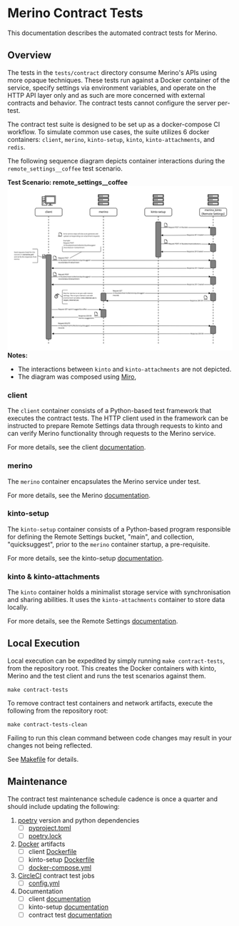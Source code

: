 # Merino Contract Tests

This documentation describes the automated contract tests for Merino.

## Overview

The tests in the `tests/contract` directory consume Merino's APIs using more opaque techniques.
These tests run against a Docker container of the service, specify settings via environment variables,
and operate on the HTTP API layer only and as such are more concerned with external contracts and behavior.
The contract tests cannot configure the server per-test.

The contract test suite is designed to be set up as a docker-compose CI workflow.
To simulate common use cases, the suite utilizes 6 docker containers: `client`,
`merino`, `kinto-setup`, `kinto`, `kinto-attachments`, and `redis`.

The following sequence diagram depicts container interactions during the
`remote_settings__coffee` test scenario.

**Test Scenario: remote_settings__coffee**
![Sequence diagram of the integration tests][sequence_diagram]
**Notes:**
* The interactions between `kinto` and `kinto-attachments` are not depicted.
* The diagram was composed using [Miro][sequence_diagram_miro],

### client

The `client` container consists of a Python-based test framework that executes the
contract tests. The HTTP client used in the framework can be instructed to prepare
Remote Settings data through requests to kinto and can verify Merino functionality
through requests to the Merino service.

For more details, see the client [documentation][client_docs].

### merino

The `merino` container encapsulates the Merino service under test.

For more details, see the Merino [documentation][merino_docs].

### kinto-setup

The `kinto-setup` container consists of a Python-based program responsible for
defining the Remote Settings bucket, "main", and collection, "quicksuggest", prior
to the `merino` container startup, a pre-requisite.

For more details, see the kinto-setup [documentation][kinto_setup_docs].

### kinto & kinto-attachments

The `kinto` container holds a minimalist storage service with synchronisation and
sharing abilities. It uses the `kinto-attachments` container to store data locally.

For more details, see the Remote Settings [documentation][kinto_docs].

## Local Execution

Local execution can be expedited by simply running `make contract-tests`, from the 
repository root. This creates the Docker containers with kinto, Merino and the test 
client and runs the test scenarios against them.

```shell
make contract-tests
```

To remove contract test containers and network artifacts, execute the following from
the repository root:

```shell
make contract-tests-clean
```
Failing to run this clean command between code changes may result in your changes not 
being reflected.

See [Makefile][makefile] for details.

## Maintenance

The contract test maintenance schedule cadence is once a quarter and should include
updating the following:

1. [poetry][poetry] version and python dependencies
    * [ ] [pyproject.toml][pyproject_toml]
    * [ ] [poetry.lock][poetry_lock]
2. [Docker][docker] artifacts
    * [ ] client [Dockerfile][docker_client]
    * [ ] kinto-setup [Dockerfile][docker_kinto]
    * [ ] [docker-compose.yml][docker_compose_yml]
3. [CircleCI][circle_ci] contract test jobs
    * [ ] [config.yml][circle_config_yml]
4. Documentation
    * [ ] client [documentation][client_docs]
    * [ ] kinto-setup [documentation][kinto_setup_docs]
    * [ ] contract test [documentation][contract_docs]

[circle_ci]: https://circleci.com/docs/
[circle_config_yml]: https://github.com/mozilla-services/merino-py/blob/main/.circleci/config.yml
[client_docs]: ./client.md
[contract_docs]: ./index.md
[docker]: https://docs.docker.com/
[docker_compose_yml]: https://github.com/mozilla-services/merino-py/blob/main/tests/contract/docker-compose.yml
[docker_client]:https://github.com/mozilla-services/merino-py/blob/main/tests/contract/client/Dockerfile
[docker_kinto]: https://github.com/mozilla-services/merino-py/blob/main/tests/contract/kinto-setup/Dockerfile
[kinto_docs]: https://remote-settings.readthedocs.io/en/latest/
[kinto_setup_docs]: ./kinto-setup.md
[makefile]: https://github.com/mozilla-services/merino-py/blob/main/Makefile
[merino_docs]: ../../intro.md
[poetry]: https://python-poetry.org/docs/
[poetry_lock]: https://github.com/mozilla-services/merino-py/blob/main/tests/contract/poetry.lock
[pyproject_toml]: https://github.com/mozilla-services/merino-py/blob/main/tests/contract/pyproject.toml
[sequence_diagram]: ./sequence_diagram.jpg
[sequence_diagram_miro]: https://miro.com/app/board/uXjVOje8DN4=/
